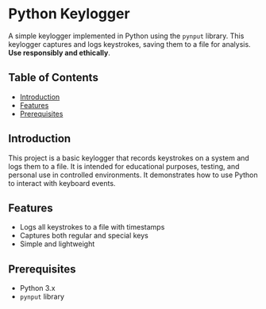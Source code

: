 # Python Keylogger

A simple keylogger implemented in Python using the `pynput` library. This keylogger captures and logs keystrokes, saving them to a file for analysis. **Use responsibly and ethically**.

## Table of Contents

- [Introduction](#introduction)
- [Features](#features)
- [Prerequisites](#prerequisites)

## Introduction

This project is a basic keylogger that records keystrokes on a system and logs them to a file. It is intended for educational purposes, testing, and personal use in controlled environments. It demonstrates how to use Python to interact with keyboard events.

## Features

- Logs all keystrokes to a file with timestamps
- Captures both regular and special keys
- Simple and lightweight

## Prerequisites

- Python 3.x
- `pynput` library
